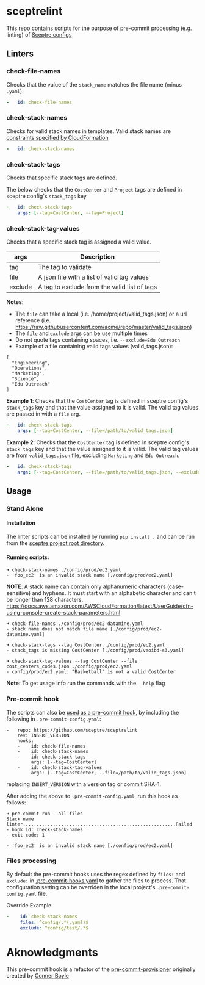 # sceptrelint
This repo contains scripts for the purpose of pre-commit processing
(e.g. linting) of [Sceptre configs](https://docs.sceptre-project.org/dev/docs/stack_config.html)

## Linters

### check-file-names

Checks that the value  of the `stack_name` matches the file name (minus `.yaml`).

```yaml
-   id: check-file-names
```

### check-stack-names

Checks for valid stack names in templates. Valid  stack names are [constraints specified by
CloudFormation](https://docs.aws.amazon.com/AWSCloudFormation/latest/UserGuide/cfn-using-console-create-stack-parameters.html)

```yaml
-   id: check-stack-names
```

### check-stack-tags

Checks that specific stack tags are defined.

The below checks that the `CostCenter` and `Project` tags are defined in sceptre
config's `stack_tags` key.
```yaml
-   id: check-stack-tags
    args: [--tag=CostCenter, --tag=Project]
```

### check-stack-tag-values

Checks that a specific stack tag is assigned a valid value.


| args    | Description                                                           |
|---------|-----------------------------------------------------------------------|
| tag     | The tag to validate                                                   |
| file    | A json file with a list of valid tag values                           |
| exclude | A tag to exclude from the valid list of tags                          |

__Notes__:
 * The `file` can take a local (i.e. /home/project/valid_tags.json) or a url
   reference (i.e. https://raw.githubusercontent.com/acme/repo/master/valid_tags.json)
 * The `file` and `exclude` args can be use multiple times
 * Do not quote tags containing spaces, i.e. `--exclude=Edu Outreach`
 * Example of a file containing valid tags values (valid_tags.json):
```
[
  "Engineering",
  "Operations",
  "Marketing",
  "Science",
  "Edu Outreach"
]
```

__Example 1__: Checks that the `CostCenter` tag is defined in sceptre config's `stack_tags`
key and that the value assigned to it is valid.  The valid tag values are passed
in with a `file` arg.
```yaml
-   id: check-stack-tags
    args: [--tag=CostCenter, --file=/path/to/valid_tags.json]
```

__Example 2__: Checks that the `CostCenter` tag is defined in sceptre config's `stack_tags`
key and that the value assigned to it is valid.  The valid tag values are from `valid_tags.json`
file, excluding `Marketing` and `Edu Outreach`.
```yaml
-   id: check-stack-tags
    args: [--tag=CostCenter, --file=/path/to/valid_tags.json, --exclude=Marketing, --exclude=Edu Outreach]
```

## Usage

### Stand Alone

#### Installation

The linter scripts can be installed by running `pip install .` and can be run from the
[sceptre project root directory](https://sceptre.cloudreach.com/dev/docs/templates.html#templates).

#### Running scripts:

```shell script
➜ check-stack-names ./config/prod/ec2.yaml
- 'foo_ec2' is an invalid stack name [./config/prod/ec2.yaml]
```
__NOTE__: A stack name can contain only alphanumeric characters (case-sensitive) and hyphens.
It must start with an alphabetic character and can't be longer than 128 characters.
https://docs.aws.amazon.com/AWSCloudFormation/latest/UserGuide/cfn-using-console-create-stack-parameters.html

```shell script
➜ check-file-names ./config/prod/ec2-datamine.yaml
- stack name does not match file name [./config/prod/ec2-datamine.yaml]
```

```shell script
➜ check-stack-tags --tag CostCenter ./config/prod/ec2.yaml
- stack_tags is missing CostCenter [./config/prod/veoibd-s3.yaml]
```

```shell script
➜ check-stack-tag-values --tag CostCenter --file cost_centers_codes.json ./config/prod/ec2.yaml
- config/prod/ec2.yaml: "Basketball" is not a valid CostCenter
```

__Note:__ To get usage info run the commands with the `--help` flag


### Pre-commit hook
The scripts can also be [used as a pre-commit hook](https://pre-commit.com/#2-add-a-pre-commit-configuration),
by including the following in `.pre-commit-config.yaml`:
```
-   repo: https://github.com/sceptre/sceptrelint
    rev: INSERT_VERSION
    hooks:
    -    id: check-file-names
    -    id: check-stack-names
    -    id: check-stack-tags
         args: [--tag=CostCenter]
    -    id: check-stack-tag-values
         args: [--tag=CostCenter, --file=/path/to/valid_tags.json]
```
replacing `INSERT_VERSION` with a version tag or commit SHA-1.


After adding the above to `.pre-commit-config.yaml`, run this hook as follows:
```shell script
➜ pre-commit run --all-files
Stack name linter........................................................Failed
- hook id: check-stack-names
- exit code: 1

- 'foo_ec2' is an invalid stack name [./config/prod/ec2.yaml]
```

### Files processing
By default the pre-commit hooks uses the regex defined by `files:` and `exclude:` in
[.pre-commit-hooks.yaml](.pre-commit-hooks.yaml) to gather the files to process.
That configuration setting can be overriden in the local project's
`.pre-commit-config.yaml` file.

Override Example:
```yaml
-    id: check-stack-names
     files: ^config/.*(.yaml)$
     exclude: ^config/test/.*$
```

# Aknowledgments
This pre-commit hook is a refactor of the
[pre-commit-provisioner](https://github.com/Sage-Bionetworks-IT/pre-commit-provisioner)
originally created by [Conner Boyle](https://github.com/cascadianblue)
